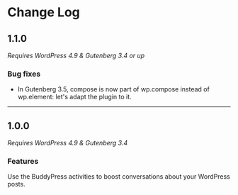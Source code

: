 # Change Log

## 1.1.0

_Requires WordPress 4.9 & Gutenberg 3.4 or up_

### Bug fixes

- In Gutenberg 3.5, compose is now part of wp.compose instead of wp.element: let's adapt the plugin to it.

---

## 1.0.0

_Requires WordPress 4.9 & Gutenberg 3.4_

### Features

Use the BuddyPress activities to boost conversations about your WordPress posts.

